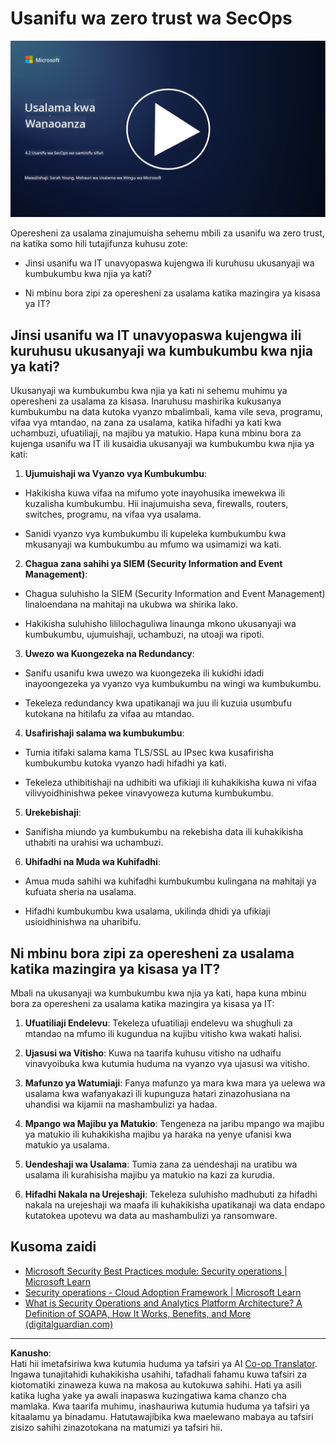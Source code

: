 <!--
CO_OP_TRANSLATOR_METADATA:
{
  "original_hash": "45bbdc114e70936816b0b3e7c40189cf",
  "translation_date": "2025-09-04T00:46:41+00:00",
  "source_file": "4.2 SecOps zero trust architecture.md",
  "language_code": "sw"
}
-->
# Usanifu wa zero trust wa SecOps

[![Tazama video](../../translated_images/4-2_placeholder.20e2345a0848364aaf73ddda28f676a3d9980843c51a0050774b268037db079d.sw.png)](https://learn-video.azurefd.net/vod/player?id=8a2c36d9-8117-4576-ad5b-787667d13603)

Operesheni za usalama zinajumuisha sehemu mbili za usanifu wa zero trust, na katika somo hili tutajifunza kuhusu zote:

- Jinsi usanifu wa IT unavyopaswa kujengwa ili kuruhusu ukusanyaji wa kumbukumbu kwa njia ya kati?

- Ni mbinu bora zipi za operesheni za usalama katika mazingira ya kisasa ya IT?

## Jinsi usanifu wa IT unavyopaswa kujengwa ili kuruhusu ukusanyaji wa kumbukumbu kwa njia ya kati?

Ukusanyaji wa kumbukumbu kwa njia ya kati ni sehemu muhimu ya operesheni za usalama za kisasa. Inaruhusu mashirika kukusanya kumbukumbu na data kutoka vyanzo mbalimbali, kama vile seva, programu, vifaa vya mtandao, na zana za usalama, katika hifadhi ya kati kwa uchambuzi, ufuatiliaji, na majibu ya matukio. Hapa kuna mbinu bora za kujenga usanifu wa IT ili kusaidia ukusanyaji wa kumbukumbu kwa njia ya kati:

1. **Ujumuishaji wa Vyanzo vya Kumbukumbu**:

- Hakikisha kuwa vifaa na mifumo yote inayohusika imewekwa ili kuzalisha kumbukumbu. Hii inajumuisha seva, firewalls, routers, switches, programu, na vifaa vya usalama.

- Sanidi vyanzo vya kumbukumbu ili kupeleka kumbukumbu kwa mkusanyaji wa kumbukumbu au mfumo wa usimamizi wa kati.

2. **Chagua zana sahihi ya SIEM (Security Information and Event Management)**:

- Chagua suluhisho la SIEM (Security Information and Event Management) linaloendana na mahitaji na ukubwa wa shirika lako.

- Hakikisha suluhisho lililochaguliwa linaunga mkono ukusanyaji wa kumbukumbu, ujumuishaji, uchambuzi, na utoaji wa ripoti.

3. **Uwezo wa Kuongezeka na Redundancy**:

- Sanifu usanifu kwa uwezo wa kuongezeka ili kukidhi idadi inayoongezeka ya vyanzo vya kumbukumbu na wingi wa kumbukumbu.

- Tekeleza redundancy kwa upatikanaji wa juu ili kuzuia usumbufu kutokana na hitilafu za vifaa au mtandao.

4. **Usafirishaji salama wa kumbukumbu**:

- Tumia itifaki salama kama TLS/SSL au IPsec kwa kusafirisha kumbukumbu kutoka vyanzo hadi hifadhi ya kati.

- Tekeleza uthibitishaji na udhibiti wa ufikiaji ili kuhakikisha kuwa ni vifaa vilivyoidhinishwa pekee vinavyoweza kutuma kumbukumbu.

5. **Urekebishaji**:

- Sanifisha miundo ya kumbukumbu na rekebisha data ili kuhakikisha uthabiti na urahisi wa uchambuzi.

6. **Uhifadhi na Muda wa Kuhifadhi**:

- Amua muda sahihi wa kuhifadhi kumbukumbu kulingana na mahitaji ya kufuata sheria na usalama.

- Hifadhi kumbukumbu kwa usalama, ukilinda dhidi ya ufikiaji usioidhinishwa na uharibifu.

## Ni mbinu bora zipi za operesheni za usalama katika mazingira ya kisasa ya IT?

Mbali na ukusanyaji wa kumbukumbu kwa njia ya kati, hapa kuna mbinu bora za operesheni za usalama katika mazingira ya kisasa ya IT:

1. **Ufuatiliaji Endelevu**: Tekeleza ufuatiliaji endelevu wa shughuli za mtandao na mfumo ili kugundua na kujibu vitisho kwa wakati halisi.

2. **Ujasusi wa Vitisho**: Kuwa na taarifa kuhusu vitisho na udhaifu vinavyoibuka kwa kutumia huduma na vyanzo vya ujasusi wa vitisho.

3. **Mafunzo ya Watumiaji**: Fanya mafunzo ya mara kwa mara ya uelewa wa usalama kwa wafanyakazi ili kupunguza hatari zinazohusiana na uhandisi wa kijamii na mashambulizi ya hadaa.

4. **Mpango wa Majibu ya Matukio**: Tengeneza na jaribu mpango wa majibu ya matukio ili kuhakikisha majibu ya haraka na yenye ufanisi kwa matukio ya usalama.

5. **Uendeshaji wa Usalama**: Tumia zana za uendeshaji na uratibu wa usalama ili kurahisisha majibu ya matukio na kazi za kurudia.

6. **Hifadhi Nakala na Urejeshaji**: Tekeleza suluhisho madhubuti za hifadhi nakala na urejeshaji wa maafa ili kuhakikisha upatikanaji wa data endapo kutatokea upotevu wa data au mashambulizi ya ransomware.

## Kusoma zaidi

- [Microsoft Security Best Practices module: Security operations | Microsoft Learn](https://learn.microsoft.com/security/operations/security-operations-videos-and-decks?WT.mc_id=academic-96948-sayoung)
- [Security operations - Cloud Adoption Framework | Microsoft Learn](https://learn.microsoft.com/azure/cloud-adoption-framework/secure/security-operations?WT.mc_id=academic-96948-sayoung)
- [What is Security Operations and Analytics Platform Architecture? A Definition of SOAPA, How It Works, Benefits, and More (digitalguardian.com)](https://www.digitalguardian.com/blog/what-security-operations-and-analytics-platform-architecture-definition-soapa-how-it-works#:~:text=All%20in%20all%2C%20security%20operations%20and%20analytics%20platform,become%20more%20efficient%20and%20operative%20with%20your%20security.)

---

**Kanusho**:  
Hati hii imetafsiriwa kwa kutumia huduma ya tafsiri ya AI [Co-op Translator](https://github.com/Azure/co-op-translator). Ingawa tunajitahidi kuhakikisha usahihi, tafadhali fahamu kuwa tafsiri za kiotomatiki zinaweza kuwa na makosa au kutokuwa sahihi. Hati ya asili katika lugha yake ya awali inapaswa kuzingatiwa kama chanzo cha mamlaka. Kwa taarifa muhimu, inashauriwa kutumia huduma ya tafsiri ya kitaalamu ya binadamu. Hatutawajibika kwa maelewano mabaya au tafsiri zisizo sahihi zinazotokana na matumizi ya tafsiri hii.